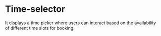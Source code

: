 # Time-selector
It displays a time picker where users can interact based on the availability of different time slots for booking.
